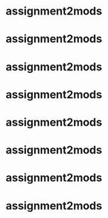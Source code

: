 # assignment2mods
# assignment2mods
# assignment2mods
# assignment2mods
# assignment2mods
# assignment2mods
# assignment2mods
# assignment2mods
